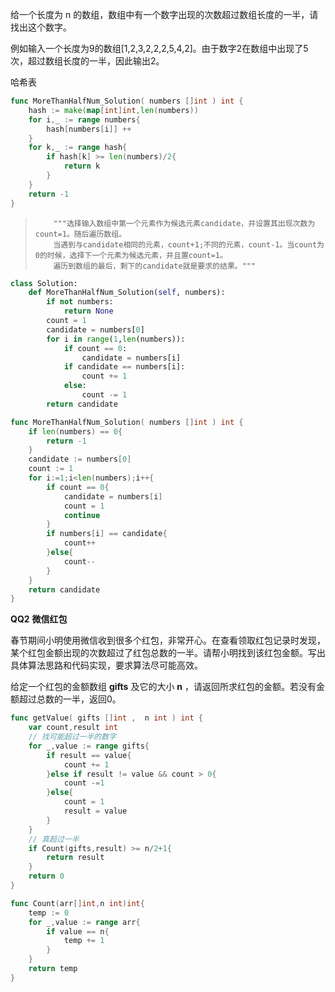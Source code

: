  给一个长度为 n 的数组，数组中有一个数字出现的次数超过数组长度的一半，请找出这个数字。 

例如输入一个长度为9的数组[1,2,3,2,2,2,5,4,2]。由于数字2在数组中出现了5次，超过数组长度的一半，因此输出2。 

哈希表

```go
func MoreThanHalfNum_Solution( numbers []int ) int {
    hash := make(map[int]int,len(numbers))
    for i,_ := range numbers{
        hash[numbers[i]] ++
    }
    for k,_ := range hash{
        if hash[k] >= len(numbers)/2{
            return k
        }
    }
    return -1
}
```



>         """选择输入数组中第一个元素作为候选元素candidate，并设置其出现次数为count=1。随后遍历数组。
>         当遇到与candidate相同的元素，count+1;不同的元素，count-1。当count为0的时候，选择下一个元素为候选元素，并且置count=1。
>         遍历到数组的最后，剩下的candidate就是要求的结果。"""



```python
class Solution:
    def MoreThanHalfNum_Solution(self, numbers):
        if not numbers:
            return None
        count = 1
        candidate = numbers[0]
        for i in range(1,len(numbers)):
            if count == 0:
                candidate = numbers[i]
            if candidate == numbers[i]:
                count += 1
            else:
                count -= 1
        return candidate
```

```go
func MoreThanHalfNum_Solution( numbers []int ) int {
    if len(numbers) == 0{
        return -1
    }
    candidate := numbers[0]
    count := 1
    for i:=1;i<len(numbers);i++{
        if count == 0{
            candidate = numbers[i]
            count = 1
            continue
        }
        if numbers[i] == candidate{
            count++
        }else{
            count--
        }
    }
    return candidate
}
```

 **QQ2** **微信红包** 

春节期间小明使用微信收到很多个红包，非常开心。在查看领取红包记录时发现，某个红包金额出现的次数超过了红包总数的一半。请帮小明找到该红包金额。写出具体算法思路和代码实现，要求算法尽可能高效。

给定一个红包的金额数组 **gifts** 及它的大小 **n** ，请返回所求红包的金额。若没有金额超过总数的一半，返回0。

```go
func getValue( gifts []int ,  n int ) int {
    var count,result int
    // 找可能超过一半的数字
    for _,value := range gifts{
        if result == value{
            count += 1
        }else if result != value && count > 0{
            count -=1
        }else{
            count = 1
            result = value
        }
    }
    // 真超过一半
    if Count(gifts,result) >= n/2+1{
        return result
    }
    return 0
}

func Count(arr[]int,n int)int{
    temp := 0
    for _,value := range arr{
        if value == n{
            temp += 1 
        }
    }
    return temp
}
```

